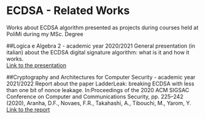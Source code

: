 # ECDSA - Related Works
Works about ECDSA algorithm presented as projects during courses held at PoliMi during my MSc. Degree

##Logica e Algebra 2 - academic year 2020/2021
General presentation (in italian) about the ECDSA digital signature algorithm: what is it and how it works. <br />
[Link to the presentation](https://github.com/edoardosaputelli/ECDSA-RelatedWorks/blob/main/Algoritmo%20di%20firma%20digitale%20ECDSA.pdf)

##Cryptography and Architectures for Computer Security - academic year 2021/2022
Report about the paper LadderLeak: breaking ECDSA with less than one bit of nonce leakage. In:Proceedings of the 2020 ACM SIGSAC Conference on Computer and Communications Security, pp. 225–242 (2020), Aranha, D.F., Novaes, F.R., Takahashi, A., Tibouchi, M., Yarom, Y. <br />
[Link to the report](https://github.com/edoardosaputelli/ECDSA-RelatedWorks/blob/main/LadderLeak%20-%20Report%20about%20the%20paper.pdf)
